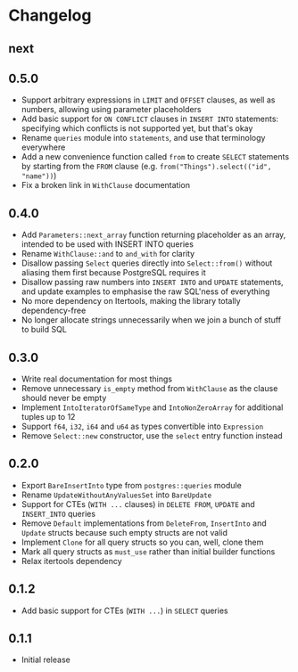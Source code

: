 # Changelog

next
----

0.5.0
-----

- Support arbitrary expressions in `LIMIT` and `OFFSET` clauses, as well as numbers, allowing using parameter placeholders
- Add basic support for `ON CONFLICT` clauses in `INSERT INTO` statements: specifying which conflicts is not supported yet, but that's okay
- Rename `queries` module into `statements`, and use that terminology everywhere
- Add a new convenience function called `from` to create `SELECT` statements by starting from the `FROM` clause (e.g. `from("Things").select(("id", "name"))`)
- Fix a broken link in `WithClause` documentation

0.4.0
-----

- Add `Parameters::next_array` function returning placeholder as an array, intended to be used with INSERT INTO queries
- Rename `WithClause::and` to `and_with` for clarity
- Disallow passing `Select` queries directly into `Select::from()` without aliasing them first because PostgreSQL requires it
- Disallow passing raw numbers into `INSERT INTO` and `UPDATE` statements, and update examples to emphasise the raw SQL'ness of everything
- No more dependency on Itertools, making the library totally dependency-free
- No longer allocate strings unnecessarily when we join a bunch of stuff to build SQL

0.3.0
-----

- Write real documentation for most things
- Remove unnecessary `is_empty` method from `WithClause` as the clause should never be empty
- Implement `IntoIteratorOfSameType` and `IntoNonZeroArray` for additional tuples up to 12
- Support `f64`, `i32`, `i64` and `u64` as types convertible into `Expression`
- Remove `Select::new` constructor, use the `select` entry function instead

0.2.0
-----

- Export `BareInsertInto` type from `postgres::queries` module
- Rename `UpdateWithoutAnyValuesSet` into `BareUpdate`
- Support for CTEs (`WITH ...` clauses) in `DELETE FROM`, `UPDATE` and `INSERT_INTO` queries
- Remove `Default` implementations from `DeleteFrom`, `InsertInto` and `Update` structs because such empty structs are not valid
- Implement `Clone` for all query structs so you can, well, clone them
- Mark all query structs as `must_use` rather than initial builder functions
- Relax itertools dependency

0.1.2
-----

- Add basic support for CTEs (`WITH ...`) in `SELECT` queries

0.1.1
-----

- Initial release
